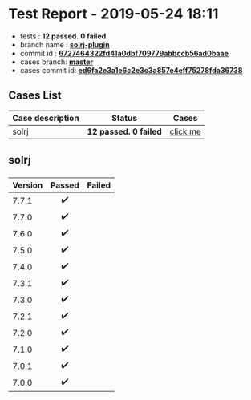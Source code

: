 # Test Report - 2019-05-24 18:11

- tests  : **12 passed**. **0 failed**
- branch name : **[solrj-plugin](https://github.com/apache/incubator-skywalking/tree/solrj-plugin)**
- commit id : **[6727464322fd41a0dbf709779abbccb56ad0baae](https://github.com/apache/incubator-skywalking/commit/6727464322fd41a0dbf709779abbccb56ad0baae)**
- cases branch: **[master](https://github.com/SkywalkingTest/skywalking-autotest-scenarios/tree/master)**
- cases commit id: **[ed6fa2e3a1e6c2e3c3a857e4eff75278fda36738](https://github.com/SkywalkingTest/skywalking-autotest-scenarios/commit/ed6fa2e3a1e6c2e3c3a857e4eff75278fda36738)**

## Cases List

| Case description | Status | Cases|
|:-----|:-----:|:-----:|
|solrj| **12 passed. 0 failed**| [click me](#solrj) |

## solrj

### 
|  Version     | Passed | Failed|
|:------------- |:-------:|:-----:|
| 7.7.1  | :heavy_check_mark:||
| 7.7.0  | :heavy_check_mark:||
| 7.6.0  | :heavy_check_mark:||
| 7.5.0  | :heavy_check_mark:||
| 7.4.0  | :heavy_check_mark:||
| 7.3.1  | :heavy_check_mark:||
| 7.3.0  | :heavy_check_mark:||
| 7.2.1  | :heavy_check_mark:||
| 7.2.0  | :heavy_check_mark:||
| 7.1.0  | :heavy_check_mark:||
| 7.0.1  | :heavy_check_mark:||
| 7.0.0  | :heavy_check_mark:||

